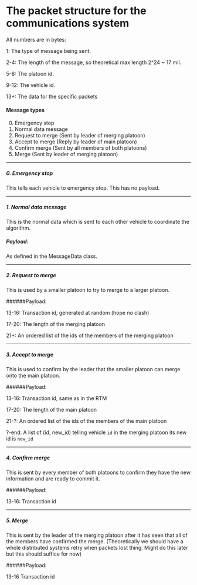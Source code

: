 # The packet structure for the communications system
All numbers are in bytes:

1: The type of message being sent.

2-4: The length of the message, so theoretical max length 2^24 ~ 17 mil.

5-8: The platoon id.

9-12: The vehicle id.

13+: The data for the specific packets

#### Message types
0. Emergency stop
1. Normal data message
2. Request to merge (Sent by leader of merging platoon)
3. Accept to merge (Reply by leader of main platoon)
4. Confirm merge (Sent by all members of both platoons)
5. Merge (Sent by leader of merging platoon)

---
##### 0. Emergency stop
This tells each vehicle to emergency stop. This has no payload.

---
##### 1. Normal data message
This is the normal data which is sent to each other vehicle to coordinate the algorithm.

##### Payload:
As defined in the MessageData class.

---
##### 2. Request to merge
This is used by a smaller platoon to try to merge to a larger platoon.

######Payload:

13-16: Transaction id, generated at random (hope no clash)

17-20: The length of the merging platoon

21+: An ordered list of the ids of the members of the merging platoon

---
##### 3. Accept to merge
This is used to confirm by the leader that the smaller platoon can merge onto the main platoon.

######Payload:

13-16: Transaction id, same as in the RTM

17-20: The length of the main platoon

21-?: An ordered list of the ids of the members of the main platoon

?-end: A list of (id, new\_id) telling vehicle `id` in the merging platoon its new id is `new_id`

---
##### 4. Confirm merge
This is sent by every member of both platoons to confirm they have the new information
and are ready to commit it.

######Payload:

13-16: Transaction id

---
##### 5. Merge
This is sent by the leader of the merging platoon after it has seen that all of the 
members have confirmed the merge. (Theoretically we should have a whole distributed
systems retry when packets lost thing. Might do this later but this should suffice
for now)

######Payload:

13-16 Transaction id
